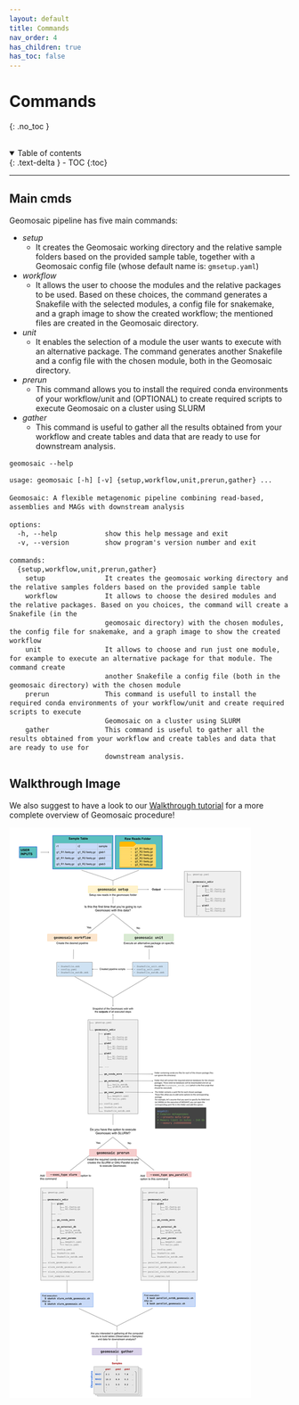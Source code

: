 ```yaml
---
layout: default
title: Commands
nav_order: 4
has_children: true
has_toc: false
---
```



# Commands
{: .no_toc }

<br>

<details open markdown="block">
  <summary>
    Table of contents
  </summary>
  {: .text-delta }
- TOC
{:toc}
</details>

-----

## Main cmds

Geomosaic pipeline has five main commands:
- _setup_
    - It creates the Geomosaic working directory and the relative sample folders based on the provided sample table, together with a Geomosaic config file (whose default name is: `gmsetup.yaml`)
- _workflow_
    - It allows the user to choose the modules and the relative packages to be used. Based on these choices, the command generates a Snakefile with the selected modules, a config file for snakemake, and a graph image to show the created workflow; the mentioned files are created in the Geomosaic directory.
- _unit_
    - It enables the selection of a module the user wants to execute with an alternative package. The command generates another Snakefile and a config file with the chosen module, both in the Geomosaic directory.
- _prerun_
    - This command allows you to install the required conda environments of your workflow/unit and (OPTIONAL) to create required scripts to execute Geomosaic on a cluster using SLURM
- _gather_
    - This command is useful to gather all the results obtained from your workflow and create tables and data that are ready to use for downstream analysis.

```
geomosaic --help
```

```
usage: geomosaic [-h] [-v] {setup,workflow,unit,prerun,gather} ...

Geomosaic: A flexible metagenomic pipeline combining read-based, assemblies and MAGs with downstream analysis

options:
  -h, --help            show this help message and exit
  -v, --version         show program's version number and exit

commands:
  {setup,workflow,unit,prerun,gather}
    setup               It creates the geomosaic working directory and the relative samples folders based on the provided sample table
    workflow            It allows to choose the desired modules and the relative packages. Based on you choices, the command will create a Snakefile (in the
                        geomosaic directory) with the chosen modules, the config file for snakemake, and a graph image to show the created workflow
    unit                It allows to choose and run just one module, for example to execute an alternative package for that module. The command create
                        another Snakefile a config file (both in the geomosaic directory) with the chosen module
    prerun              This command is usefull to install the required conda environments of your workflow/unit and create required scripts to execute
                        Geomosaic on a cluster using SLURM
    gather              This command is useful to gather all the results obtained from your workflow and create tables and data that are ready to use for
                        downstream analysis.
```

## Walkthrough Image

We also suggest to have a look to our [Walkthrough tutorial](../walkthrough) for a more complete overview of Geomosaic procedure!

<img src="assets/images/geomosaic_commands.svg">
